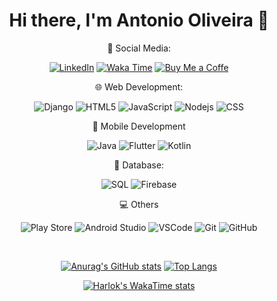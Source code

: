<div align="center">
<H1>Hi there, I'm Antonio Oliveira 👋</H1>
👤 Social Media:
  
<div align="center">
 
  <a href="https://www.linkedin.com/in/antoniovini47">
    
  ![LinkedIn](https://img.shields.io/badge/-LinkedIn-blue?style=flat-square&logo=linkedin&logoColor=white)</a>
  <a href="https://wakatime.com/@antoniovini47">
  ![Waka Time](https://img.shields.io/badge/-WakaTime-white?style=flat-square&logo=wakatime&logoColor=black)</a>
  <a href="https://www.buymeacoffee.com/antoniovini47">
  ![Buy Me a Coffe](https://img.shields.io/badge/-Buy_Me_a_Coffe-yellow?style=flat-square&logo=buymeacoffee&logoColor=black)</a>
</div>
<p align="center">   
🌐 Web Development: 
  
  ![Django](https://img.shields.io/badge/-Django-green?style=flat-square&logo=django) 
  ![HTML5](https://img.shields.io/badge/-HTML5-E34F26?style=flat-square&logo=html5&logoColor=white) 
  ![JavaScript](https://img.shields.io/badge/-JavaScript-black?style=flat-square&logo=javascript) 
  ![Nodejs](https://img.shields.io/badge/-Nodejs-339933?style=flat-square&logo=Node.js&logoColor=white) 
  ![CSS](https://img.shields.io/badge/-CSS-1572B6?style=flat-square&logo=css3) 

📱 Mobile Development

![Java](https://img.shields.io/badge/-Java-orange?style=flat-square&logo=coffeescript)
![Flutter](https://img.shields.io/badge/-Flutter-black?style=flat-square&logo=flutter)
![Kotlin](https://img.shields.io/badge/-Kotlin-white?style=flat-square&logo=kotlin)

💾 Database:

![SQL](https://img.shields.io/badge/-SQL-336791?style=flat-square&logo=sqlite)
![Firebase](https://img.shields.io/badge/-Firebase-yellow?style=flat-square&logo=firebase)

💻 Others

![Play Store](https://img.shields.io/badge/-Play_Store_Management-black?style=flat-square&logo=googleplay&logoColor=red)
![Android Studio](https://img.shields.io/badge/-Android_Studio-darkblue?style=flat-square&logo=androidstudio&logoColor=green)
![VSCode](https://img.shields.io/badge/-VSCode-007ACC?style=flat-square&logo=visual-studio-code&logoColor=white)
![Git](https://img.shields.io/badge/-Git-black?style=flat-square&logo=git)
![GitHub](https://img.shields.io/badge/-GitHub-181717?style=flat-square&logo=github)
</p><br>


  [![Anurag's GitHub stats](https://github-readme-stats.vercel.app/api?username=antoniovini47&hide=contribs&show_icons=true&theme=dark&rank_icon=percentile&line_height=29)](https://github.com/anuraghazra/github-readme-stats) [![Top Langs](https://github-readme-stats.vercel.app/api/top-langs/?username=antoniovini47&theme=dark&langs_count=10&layout=compact)](https://github.com/anuraghazra/github-readme-stats)

   
  [![Harlok's WakaTime stats](https://github-readme-stats.vercel.app/api/wakatime?username=@antoniovini47&layout=compact)](https://github.com/anuraghazra/github-readme-stats)

  </div>
  <!--
  [![Readme Card](https://github-readme-stats.vercel.app/api/pin/?username=antoniovini47&repo=PetPlanet&theme=dark)](https://github.com/anuraghazra/github-readme-stats)
  [![Readme Card](https://github-readme-stats.vercel.app/api/pin/?username=antoniovini47&repo=GeradorDeCPF-Python-API-4Devs&theme=dark)](https://github.com/anuraghazra/github-readme-stats)
  [![Readme Card](https://github-readme-stats.vercel.app/api/pin/?username=antoniovini47&repo=GeradorDeDadosPessoais-Python-API-4Devs&theme=dark)](https://github.com/anuraghazra/github-readme-stats) -->



